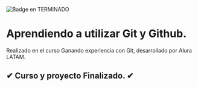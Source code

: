 ![Badge en TERMINADO](https://img.shields.io/badge/STATUS-EN%20TERMINADO-green)
# Aprendiendo a utilizar Git y Github.

Realizado en el curso Ganando experiencia con Git, desarrollado por Alura LATAM.

## ✔ Curso y proyecto Finalizado. ✔
